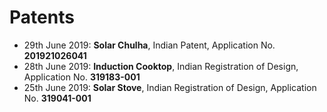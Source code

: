 
Patents
======
* 29th June 2019: **Solar Chulha**, Indian Patent, Application No. **201921026041**
* 28th June 2019: **Induction Cooktop**, Indian Registration of Design, Application No. **319183-001**
* 25th June 2019: **Solar Stove**, Indian Registration of Design, Application No. **319041-001**
